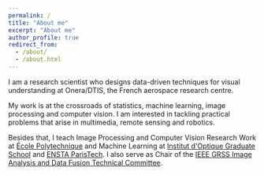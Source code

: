 ```yaml
---
permalink: /
title: "About me"
excerpt: "About me"
author_profile: true
redirect_from: 
  - /about/
  - /about.html
---
```


I am a research scientist who designs data-driven techniques for visual understanding at Onera/DTIS, the French aerospace research centre.

My work is at the crossroads of statistics, machine learning, image processing and computer vision. I am interested in tackling practical problems that arise in multimedia, remote sensing and robotics.

Besides that, I teach Image Processing and Computer Vision Research Work at [École Polytechnique](http://www.polytechnique.edu) and Machine Learning at [Institut d'Optique Graduate School](https://www.institutoptique.fr) and [ENSTA ParisTech](https://www.ensta-paristech.fr). I also serve as Chair of the [IEEE GRSS Image Analysis and Data Fusion Technical Committee](http://www.grss-ieee.org/community/technical-committees/data-fusion/).


